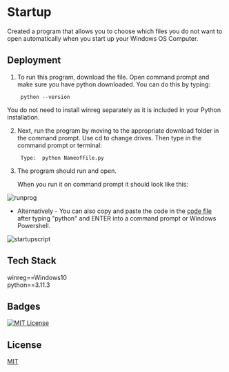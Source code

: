 # Startup 

Created a program that allows you to choose which files you do not want to open automatically when you start up your Windows OS Computer.

## Deployment

1. To run this program, download the file. Open command prompt and make sure you have python downloaded. You can do this by typing:

        python --version

You do not need to install winreg separately as it is included in your Python installation. 


2. Next, run the program by moving to the appropriate download folder in the command prompt. Use cd to change drives. Then type in the command prompt or terminal:



        Type:  python NameofFile.py


3. The program should run and open.


    When you run it on command prompt it should look like this:


![runprog](https://user-images.githubusercontent.com/29739578/229173025-95577ed1-678b-4e2f-9af2-c102852be1d1.jpg)






- Alternatively -
You can also copy and paste the code in the  [code file](###) after typing "python" and ENTER into a command prompt or Windows Powershell.





![startupscript](https://user-images.githubusercontent.com/29739578/229172981-32b4bfd5-ddf4-4bdf-bfb0-e176160444a4.jpg)


## Tech Stack

winreg==Windows10 </br>
python==3.11.3

## Badges

[![MIT License](https://img.shields.io/badge/License-MIT-green.svg)](https://choosealicense.com/licenses/mit/)


## License

[MIT](https://choosealicense.com/licenses/mit/)



   


